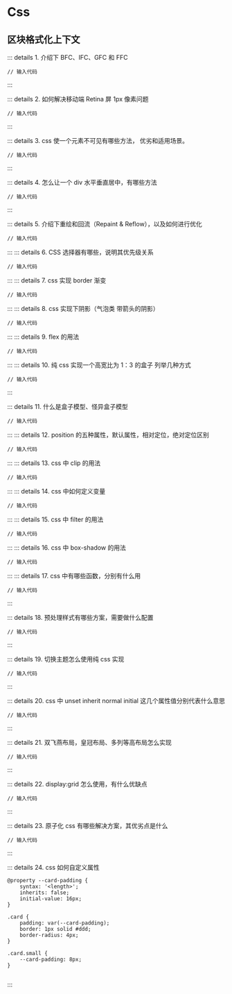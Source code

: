 # Css

## 区块格式化上下文

::: details 1. 介绍下 BFC、IFC、GFC 和 FFC

```
// 输入代码
```

:::

::: details 2. 如何解决移动端 Retina 屏 1px 像素问题

```
// 输入代码
```

:::

::: details 3. css 使一个元素不可见有哪些方法， 优劣和适用场景。

```
// 输入代码
```

:::

::: details 4. 怎么让一个 div 水平垂直居中，有哪些方法

```
// 输入代码
```

:::

::: details 5. 介绍下重绘和回流（Repaint & Reflow），以及如何进行优化

```
// 输入代码
```

:::
::: details 6. CSS 选择器有哪些，说明其优先级关系

```
// 输入代码
```

:::
::: details 7. css 实现 border 渐变

```
// 输入代码
```

:::
::: details 8. css 实现下阴影（气泡类 带箭头的阴影）

```
// 输入代码
```

:::
::: details 9. flex 的用法

```
// 输入代码
```

:::
::: details 10. 纯 css 实现一个高宽比为 1：3 的盒子 列举几种方式

```
// 输入代码
```

:::

::: details 11. 什么是盒子模型、怪异盒子模型

```
// 输入代码
```

:::
::: details 12. position 的五种属性，默认属性，相对定位，绝对定位区别

```
// 输入代码
```

:::
::: details 13. css 中 clip 的用法

```
// 输入代码
```

:::
::: details 14. css 中如何定义变量

```
// 输入代码
```

:::
::: details 15. css 中 filter 的用法

```
// 输入代码
```

:::
::: details 16. css 中 box-shadow 的用法

```
// 输入代码
```

:::
::: details 17. css 中有哪些函数，分别有什么用

```
// 输入代码
```

:::

::: details 18. 预处理样式有哪些方案，需要做什么配置

```
// 输入代码
```

:::

::: details 19. 切换主题怎么使用纯 css 实现

```
// 输入代码
```

:::

::: details 20. css 中 unset inherit normal initial 这几个属性值分别代表什么意思

```
// 输入代码
```

:::

::: details 21. 双飞燕布局，皇冠布局、多列等高布局怎么实现

```
// 输入代码
```

:::

::: details 22. display:grid 怎么使用，有什么优缺点

```
// 输入代码
```

:::

::: details 23. 原子化 css 有哪些解决方案，其优劣点是什么

```
// 输入代码
```

:::

::: details 24. css 如何自定义属性

```
@property --card-padding {
    syntax: '<length>';
    inherits: false;
    initial-value: 16px;
}

.card {
    padding: var(--card-padding);
    border: 1px solid #ddd;
    border-radius: 4px;
}

.card.small {
    --card-padding: 8px;
}


```

:::
